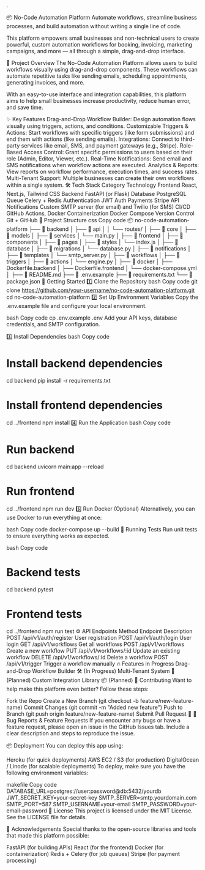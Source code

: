 .

📦 No-Code Automation Platform
Automate workflows, streamline business processes, and build automation without writing a single line of code.

This platform empowers small businesses and non-technical users to create powerful, custom automation workflows for booking, invoicing, marketing campaigns, and more — all through a simple, drag-and-drop interface.

🚀 Project Overview
The No-Code Automation Platform allows users to build workflows visually using drag-and-drop components. These workflows can automate repetitive tasks like sending emails, scheduling appointments, generating invoices, and more.

With an easy-to-use interface and integration capabilities, this platform aims to help small businesses increase productivity, reduce human error, and save time.

✨ Key Features
Drag-and-Drop Workflow Builder: Design automation flows visually using triggers, actions, and conditions.
Customizable Triggers & Actions: Start workflows with specific triggers (like form submissions) and end them with actions (like sending emails).
Integrations: Connect to third-party services like email, SMS, and payment gateways (e.g., Stripe).
Role-Based Access Control: Grant specific permissions to users based on their role (Admin, Editor, Viewer, etc.).
Real-Time Notifications: Send email and SMS notifications when workflow actions are executed.
Analytics & Reports: View reports on workflow performance, execution times, and success rates.
Multi-Tenant Support: Multiple businesses can create their own workflows within a single system.
🛠️ Tech Stack
Category	Technology
Frontend	React, Next.js, Tailwind CSS
Backend	FastAPI (or Flask)
Database	PostgreSQL
Queue	Celery + Redis
Authentication	JWT Auth
Payments	Stripe API
Notifications	Custom SMTP server (for email) and Twilio (for SMS)
CI/CD	GitHub Actions, Docker
Containerization	Docker Compose
Version Control	Git + GitHub
📁 Project Structure
css
Copy code
📦 no-code-automation-platform
├── 📁 backend
│   ├── 📁 api
│   │    └── routes/
│   ├── 📁 core
│   ├── 📁 models
│   ├── 📁 services
│   └── main.py
│
├── 📁 frontend
│   ├── 📁 components
│   ├── 📁 pages
│   ├── 📁 styles
│   └── index.js
│
├── 📁 database
│   ├── 📁 migrations
│   └── database.py
│
├── 📁 notifications
│   ├── 📁 templates
│   └── smtp_server.py
│
├── 📁 workflows
│   ├── 📁 triggers
│   ├── 📁 actions
│   └── engine.py
│
├── 📁 docker
│   ├── Dockerfile.backend
│   ├── Dockerfile.frontend
│   └── docker-compose.yml
│
├── 📄 README.md
├── 📄 .env.example
├── 📄 requirements.txt
└── 📄 package.json
🚀 Getting Started
1️⃣ Clone the Repository
bash
Copy code
git clone https://github.com/your-username/no-code-automation-platform.git
cd no-code-automation-platform
2️⃣ Set Up Environment Variables
Copy the .env.example file and configure your local environment.

bash
Copy code
cp .env.example .env
Add your API keys, database credentials, and SMTP configuration.

3️⃣ Install Dependencies
bash
Copy code
# Install backend dependencies
cd backend
pip install -r requirements.txt

# Install frontend dependencies
cd ../frontend
npm install
4️⃣ Run the Application
bash
Copy code
# Run backend
cd backend
uvicorn main:app --reload

# Run frontend
cd ../frontend
npm run dev
5️⃣ Run Docker (Optional)
Alternatively, you can use Docker to run everything at once:

bash
Copy code
docker-compose up --build
🧪 Running Tests
Run unit tests to ensure everything works as expected.

bash
Copy code
# Backend tests
cd backend
pytest

# Frontend tests
cd ../frontend
npm run test
⚙️ API Endpoints
Method	Endpoint	Description
POST	/api/v1/auth/register	User registration
POST	/api/v1/auth/login	User login
GET	/api/v1/workflows	Get all workflows
POST	/api/v1/workflows	Create a new workflow
PUT	/api/v1/workflows/:id	Update an existing workflow
DELETE	/api/v1/workflows/:id	Delete a workflow
POST	/api/v1/trigger	Trigger a workflow manually
🔥 Features in Progress
Drag-and-Drop Workflow Builder 🛠️ (In Progress)
Multi-Tenant System 🏢 (Planned)
Custom Integration Library 📦 (Planned)
📣 Contributing
Want to help make this platform even better? Follow these steps:

Fork the Repo
Create a New Branch (git checkout -b feature/new-feature-name)
Commit Changes (git commit -m "Added new feature")
Push to Branch (git push origin feature/new-feature-name)
Submit Pull Request 🚀
🐛 Bug Reports & Feature Requests
If you encounter any bugs or have a feature request, please open an issue in the GitHub Issues tab. Include a clear description and steps to reproduce the issue.

📦 Deployment
You can deploy this app using:

Heroku (for quick deployments)
AWS EC2 / S3 (for production)
DigitalOcean / Linode (for scalable deployments)
To deploy, make sure you have the following environment variables:

makefile
Copy code
DATABASE_URL=postgres://user:password@db:5432/yourdb
JWT_SECRET_KEY=your-secret-key
SMTP_SERVER=smtp.yourdomain.com
SMTP_PORT=587
SMTP_USERNAME=your-email
SMTP_PASSWORD=your-email-password
📜 License
This project is licensed under the MIT License. See the LICENSE file for details.

🙌 Acknowledgements
Special thanks to the open-source libraries and tools that made this platform possible:

FastAPI (for building APIs)
React (for the frontend)
Docker (for containerization)
Redis + Celery (for job queues)
Stripe (for payment processing)
